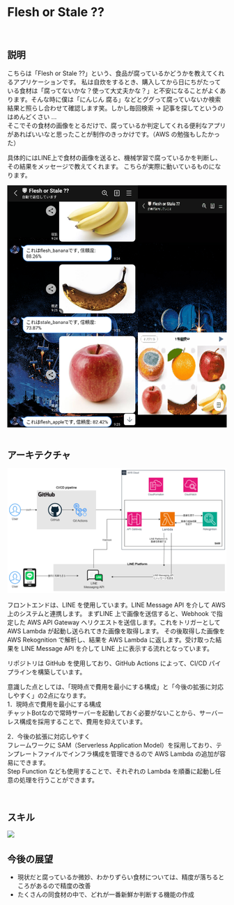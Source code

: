 # Flesh or Stale ??

<br>

## 説明
こちらは「Flesh or Stale ??」という、食品が腐っているかどうかを教えてくれるアプリケーションです。
私は自炊をするとき、購入してから日にちがたっている食材は「腐ってないかな？使って大丈夫かな？」と不安になることがよくあります。そんな時に僕は「にんじん 腐る」などとググって腐っていないか検索結果と照らし合わせて確認します笑。しかし毎回検索 → 記事を探してというのはめんどくさい ...    
そこでその食材の画像をとるだけで、腐っているか判定してくれる便利なアプリがあればいいなと思ったことが制作のきっかけです。（AWS の勉強もしたかった）

具体的にはLINE上で食材の画像を送ると、機械学習で腐っているかを判断し、その結果をメッセージで教えてくれます。
こちらが実際に動いているものになります。  

<div style="display: flex; justify-content: space-between;">
  <img src="/img/Flesh-or-Stale-reaction.png" width="300">
  <img src="/img/Videotogif.gif" width="300">
</div>

<br>

## アーキテクチャ
<img src="/img/architecture.png">

フロントエンドは、LINE を使用しています。LINE Message API を介して AWS 上のシステムと連携します。
まずLINE 上で画像を送信すると、Webhook で指定した AWS API Gateway へリクエストを送信します。これをトリガーとして AWS Lambda が起動し送られてきた画像を取得します。
その後取得した画像を AWS Rekognition で解析し、結果を AWS Lambda に返します。受け取った結果を LINE Message API を介して LINE 上に表示する流れとなっています。

リポジトリは GitHub を使用しており、GitHub Actions によって、CI/CD パイプラインを構築しています。

意識した点としては、「現時点で費用を最小にする構成」と「今後の拡張に対応しやすく」の2点になります。  
1．現時点で費用を最小にする構成  
チャットBotなので常時サーバーを起動しておく必要がないことから、サーバーレス構成を採用することで、費用を抑えています。  

2．今後の拡張に対応しやすく  
フレームワークに SAM（Serverless Application Model）を採用しており、テンプレートファイルでインフラ構成を管理できるので AWS Lambda の追加が容易にできます。  
Step Function なども使用することで、それぞれの Lambda を順番に起動し任意の処理を行うことができます。

<br>

## スキル
<img src="https://skillicons.dev/icons?i=aws,python,github" />

<br>

## 今後の展望
- 現状だと腐っているか微妙、わかりずらい食材については、精度が落ちるところがあるので精度の改善
- たくさんの同食材の中で、どれが一番新鮮か判断する機能の作成
